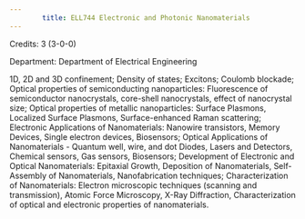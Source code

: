 ```yaml
---
        title: ELL744 Electronic and Photonic Nanomaterials
---
```

Credits: 3 (3-0-0)

Department: Department of Electrical Engineering

1D, 2D and 3D confinement; Density of states; Excitons; Coulomb blockade; Optical properties of semiconducting nanoparticles: Fluorescence of semiconductor nanocrystals, core-shell nanocrystals, effect of nanocrystal size; Optical properties of metallic nanoparticles: Surface Plasmons, Localized Surface Plasmons, Surface-enhanced Raman scattering; Electronic Applications of Nanomaterials: Nanowire transistors, Memory Devices, Single electron devices, Biosensors; Optical Applications of Nanomaterials - Quantum well, wire, and dot Diodes, Lasers and Detectors, Chemical sensors, Gas sensors, Biosensors; Development of Electronic and Optical Nanomaterials: Epitaxial Growth, Deposition of Nanomaterials, Self-Assembly of Nanomaterials, Nanofabrication techniques; Characterization of Nanomaterials: Electron microscopic techniques (scanning and transmission), Atomic Force Microscopy, X-Ray Diffraction, Characterization of optical and electronic properties of nanomaterials.